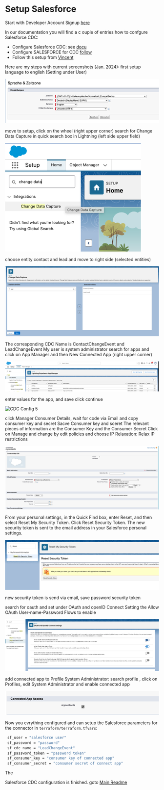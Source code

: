 # Setup Salesforce
Start with Developer Account Signup [here](https://developer.salesforce.com/signup)

In our documentation you will find a c ouple of entries how to confgure Salesforce CDC:
* Configure Salesforce CDC: see [docu](https://docs.confluent.io/cloud/current/connectors/cc-salesforce-source-cdc.html#quick-start)
* Configure SALESFORCE for CDC [follow](https://developer.salesforce.com/docs/atlas.en-us.change_data_capture.meta/change_data_capture/cdc_select_objects.htm)
* Follow this setup from [Vincent](https://github.com/vdesabou/kafka-docker-playground/tree/master/connect/connect-salesforce-cdc-sourcesalesforcesalesforceCDC)

Here are my steps with current screenshots (Jan. 2024):
first setup language to english  (Setting under User) 

![CDC Config 1](img/setup1.png)

move to setup, click on the wheel (right upper corner) 
search for Change Data Capture in quick search box in Lightning (left side upper field) 

![CDC Config 2](img/setup2.png)


choose entity contact and lead and move to right side (selected entities) 

![CDC Config 3](img/setup3.png)

The corresponding CDC Name is ContactChangeEvent and LeadChangeEvent
My user is system administrator
search for apps and click on App Manager and then New Connected App (right upper corner) 

![CDC Config 4](img/setup4.png)

enter values for the app, and save click continue 

![CDC Config 5](img/setup5png)

click Manager Consumer Details, wait for code via Email and copy consumer key and secret 
Sacve Consumer key and sceret
The relevant pieces of information are the Consumer Key and the Consumer Secret
Click on Manage and change by edit policies and choose IP Relaxation: Relax IP restrictions  

![CDC Config 6](img/setup6.png)


From your personal settings, in the Quick Find box, enter Reset, and then select Reset My Security Token. Click Reset Security Token. The new security token is sent to the email address in your Salesforce personal settings. 

![CDC Config 7](img/setup7.png)

new security token is send via email, save password security token

search for oauth and set under OAuth and openID Connect Setting the Allow OAuth User-name-Password Flows to enable  

![CDC Config 8](img/setup8.png)

add connected app to Profile System Administrator: search profile , click on Profiles, edit System Administrator and enable connected app 

![CDC Config 9](img/setup9.png)

Now you evrything configured and can setup the Salesforce parameters for the connector in `terraform/terraform.tfvars`:
```bash
 sf_user = "salesforce user"
 sf_password = "password"
 sf_cdc_name = "LeadChangeEvent"
 sf_password_token = "password token"
 sf_consumer_key = "consumer key of connected app"
 sf_consumer_secret = "consumer secret of connect app"
```
The

Salesforce CDC configuration is finished. goto [Main Readme](README.md)
